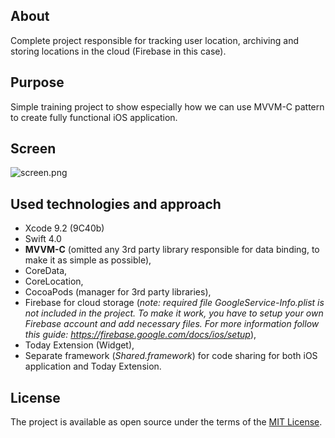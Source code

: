 About
----
Complete project responsible for tracking user location, archiving and storing locations in the cloud (Firebase in this case).

Purpose
----
Simple training project to show especially how we can use MVVM-C pattern to create fully functional iOS application.

Screen
----
![screen.png](https://github.com/pwlkania/Memento/blob/master/Screen.png)

Used technologies and approach
----
* Xcode 9.2 (9C40b)
* Swift 4.0
* **MVVM-C** (omitted any 3rd party library responsible for data binding, to make it as simple as possible),
* CoreData,
* CoreLocation,
* CocoaPods (manager for 3rd party libraries),
* Firebase for cloud storage (*note: required file GoogleService-Info.plist is not included in the project. To make it work, you have to setup your own Firebase account and add necessary files. For more information follow this guide: https://firebase.google.com/docs/ios/setup*),
* Today Extension (Widget),
* Separate framework (*Shared.framework*) for code sharing for both iOS application and Today Extension.

License
----
The project is available as open source under the terms of the [MIT License](http://opensource.org/licenses/MIT).
